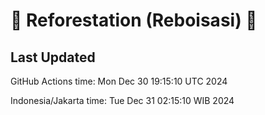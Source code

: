 
# 🌳 Reforestation (Reboisasi) 🌲

## Last Updated

GitHub Actions time: Mon Dec 30 19:15:10 UTC 2024

Indonesia/Jakarta time: Tue Dec 31 02:15:10 WIB 2024
